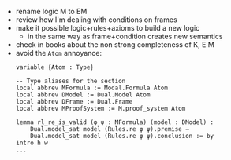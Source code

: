- rename logic M to EM
- review how I'm dealing with conditions on frames
- make it possible logic+rules+axioms to build a new logic
  - in the same way as frame+condition creates new semantics
- check in books about the non strong completeness of K, E M
- avoid the `Atom` annoyance:
    ```lean
    variable {Atom : Type}

    -- Type aliases for the section
    local abbrev MFormula := Modal.Formula Atom
    local abbrev DModel := Dual.Model Atom  
    local abbrev DFrame := Dual.Frame
    local abbrev MProofSystem := M.proof_system Atom

    lemma rl_re_is_valid (φ ψ : MFormula) (model : DModel) :
        Dual.model_sat model (Rules.re φ ψ).premise →
        Dual.model_sat model (Rules.re φ ψ).conclusion := by
    intro h w
    ...
    ```
